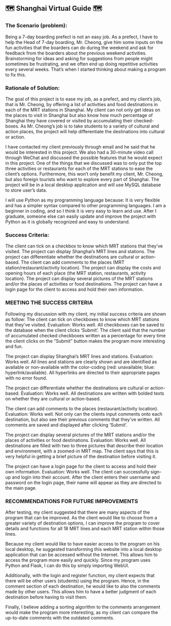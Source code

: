 ## 🗺️ Shanghai Virtual Guide 🗺️ 

### The Scenario (problem):  
Being a 7-day boarding prefect is not an easy job. As a prefect, I have to help the Head of 7-day boarding, Mr. Cheong, give him some inputs on the fun activities that the boarders can do during the weekend and ask for feedback from the boarders about the previous weekend activities. Brainstorming for ideas and asking for suggestions from people might sometimes be frustrating, and we often end up doing repetitive activities every several weeks. That’s when I started thinking about making a program to fix this. 
 
### Rationale of Solution: 
The goal of this project is to ease my job, as a prefect, and my client’s job, that is Mr. Cheong, by offering a list of activities and food destinations in each of the MRT stations in Shanghai. My client can not only get ideas on the places to visit in Shanghai but also know how much percentage of Shanghai they have covered or visited by accumulating their checked-boxes. As Mr. Cheong’s job is to take students to a variety of cultural and action places, the project will help differentiate the destinations into cultural or action.  
 
I have contacted my client previously through email and he said that he would be interested in this project. We also had a 30-minute video call through WeChat and discussed the possible features that he would expect in this project. One of the things that we discussed was to only put the top three activities or restaurants for each of the MRT stations to ease the client’s options. Furthermore, this won’t only benefit my client, Mr. Cheong, but also foreign tourists who want to explore every part of Shanghai. The project will be in a local desktop application and will use MySQL database to store user’s data. 
 
I will use Python as my programming language because: 
It is very flexible and has a simpler syntax compared to other programming languages. 
I am a beginner in coding, and so I think it is very easy to learn and use. 
After I graduate, someone else can easily update and improve the project with Python as it is globally recognized and easy to understand.  
 
### Success Criteria:  
The client can tick on a checkbox to know which MRT stations that they’ve visited. 
The project can display Shanghai’s MRT lines and stations. 
The project can differentiate whether the destinations are cultural or action-based. 
The client can add comments to the places (MRT station/restaurant/activity location). 
The project can display the costs and opening hours of each place (the MRT station, restaurants, activity location). 
The project can display several pictures of the MRT stations and/or the places of activities or food destinations. 
The project can have a login page for the client to access and hold their own information. 
 

### MEETING THE SUCCESS CRITERIA
Following my discussion with my client, my initial success criteria are shown as follow:
The client can tick on checkboxes to know which MRT stations that they’ve visited. 
Evaluation: Works well. All checkboxes can be saved to the database when the client clicks ‘Submit’. The client said that the number of accumulated checked checkboxes written as a percentage for every time the client clicks on the “Submit” button makes the program more interesting and fun.
 
The project can display Shanghai’s MRT lines and stations. 
Evaluation: Works well. All lines and stations are clearly shown and are identified as available or non-available with the color-coding (red: unavailable; blue: hyperlink/available). All hyperlinks are directed to their appropriate pages with no error found.

The project can differentiate whether the destinations are cultural or action-based. 
Evaluation: Works well. All destinations are written with bolded texts on whether they are cultural or action-based. 

The client can add comments to the places (restaurant/activity location). 
Evaluation: Works well. Not only can the clients input comments onto each destination, but also see their previous comments that they’ve written. All comments are saved and displayed after clicking ‘Submit’.

The project can display several pictures of the MRT stations and/or the places of activities or food destinations. 
Evaluation: Works well. All destinations are filled with two to three pictures that describe their location and environment, with a zoomed-in MRT map. The client says that this is very helpful in getting a brief picture of the destination before visiting it. 

The project can have a login page for the client to access and hold their own information.
Evaluation: Works well. The client can successfully sign-up and login into their account. After the client enters their username and password on the login page, their name will appear as they are directed to the main page.  


### RECOMMENDATIONS FOR FUTURE IMPROVEMENTS
After testing, my client suggested that there are many aspects of the program that can be improved. As the client would like to choose from a greater variety of destination options, I can improve the program to cover details and functions for all 18 MRT lines and each MRT station within those lines. 

Because my client would like to have easier access to the program on his local desktop, he suggested transforming this website into a local desktop application that can be accessed without the Internet. This allows him to access the program more easily and quickly. Since my program uses Python and Flask, I can do this by simply importing WebUI. 

Additionally, with the login and register function, my client expects that there will be other users (students) using the program. Hence, in the comment section of each destination, he would like to also the comments made by other users. This allows him to have a better judgment of each destination before having to visit them. 

Finally, I believe adding a sorting algorithm to the comments arrangement would make the program more interesting, as my client can compare the up-to-date comments with the outdated comments. 
